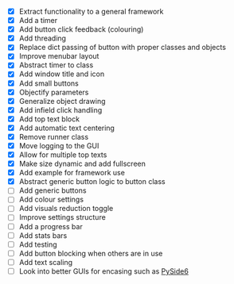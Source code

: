 - [x] Extract functionality to a general framework
- [x] Add a timer
- [x] Add button click feedback (colouring)
- [x] Add threading
- [x] Replace dict passing of button with proper classes and objects
- [x] Improve menubar layout
- [x] Abstract timer to class
- [x] Add window title and icon
- [x] Add small buttons
- [x] Objectify parameters
- [x] Generalize object drawing
- [x] Add infield click handling
- [x] Add top text block
- [x] Add automatic text centering
- [x] Remove runner class
- [x] Move logging to the GUI
- [x] Allow for multiple top texts
- [x] Make size dynamic and add fullscreen
- [x] Add example for framework use
- [x] Abstract generic button logic to button class
- [ ] Add generic buttons
- [ ] Add colour settings
- [ ] Add visuals reduction toggle
- [ ] Improve settings structure
- [ ] Add a progress bar
- [ ] Add stats bars
- [ ] Add testing
- [ ] Add button blocking when others are in use
- [ ] Add text scaling
- [ ] Look into better GUIs for encasing such as [PySide6](https://www.youtube.com/watch?v=Z1N9JzNax2k)
